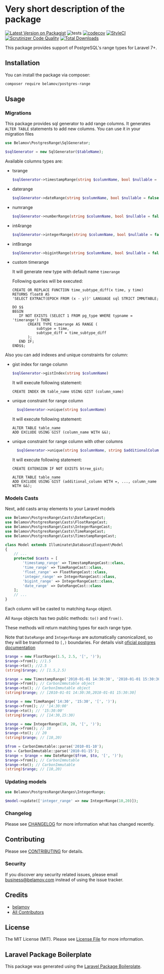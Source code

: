 # Very short description of the package

[![Latest Version on Packagist](https://img.shields.io/packagist/v/belamov/postgres-range.svg?style=flat-square)](https://packagist.org/packages/belamov/postgres-range)
![tests](https://github.com/belamov/postgres-range/workflows/tests/badge.svg)
[![codecov](https://codecov.io/gh/belamov/postgres-range/branch/master/graph/badge.svg)](https://codecov.io/gh/belamov/postgres-range)
[![StyleCI](https://github.styleci.io/repos/253326230/shield?branch=master)](https://github.styleci.io/repos/253326230)
[![Scrutinizer Code Quality](https://scrutinizer-ci.com/g/belamov/postgres-range/badges/quality-score.png?b=master)](https://scrutinizer-ci.com/g/belamov/postgres-range/?branch=master)
[![Total Downloads](https://img.shields.io/packagist/dt/belamov/postgres-range.svg?style=flat-square)](https://packagist.org/packages/belamov/postgres-range)

This package provides support of PostgreSQL's range types for Laravel 7+.

## Installation

You can install the package via composer:

```bash
composer require belamov/postgres-range
```

## Usage

### Migrations

This package provides sql generator to add range columns. It generates `ALTER TABLE` statements to add new columns.
You can use it in your migration files

```php
use Belamov\PostgresRange\SqlGenerator;

$sqlGenerator = new SqlGenerator($tableName);
```

Available columns types are:
 - tsrange
    ```php
    $sqlGenerator->timestampRange(string $columnName, bool $nullable = false, ?string $default = null)
    ```
 - daterange
    ```php
    $sqlGenerator->dateRange(string $columnName, bool $nullable = false, ?string $default = null)
    ```
 - numrange
    ```php
    $sqlGenerator->numberRange(string $columnName, bool $nullable = false, ?string $default = null)
    ```
 - int4range
    ```php
    $sqlGenerator->integerRange(string $columnName, bool $nullable = false, ?string $default = null)
    ```
 - int8range
    ```php
    $sqlGenerator->bigintRange(string $columnName, bool $nullable = false, ?string $default = null)
    ```
 - custom timerange
 
    It will generate new type with default name `timerange`
    
    Following queries will be executed:
    ```postgresql
    CREATE OR REPLACE FUNCTION time_subtype_diff(x time, y time) RETURNS float8 AS
    'SELECT EXTRACT(EPOCH FROM (x - y))' LANGUAGE sql STRICT IMMUTABLE;
   
   DO $$
   BEGIN
       IF NOT EXISTS (SELECT 1 FROM pg_type WHERE typname = 'timerange') THEN
           CREATE TYPE timerange AS RANGE (
               subtype = time,
               subtype_diff = time_subtype_diff
           );
       END IF;
   END$$;
    ``` 
   
Also you can add indexes and unique constraints for column:
  -  gist index for range column
      ```php
      $sqlGenerator->gistIndex(string $columnName)
        ```
     It will execute following statement:
     ```postgresql
     CREATE INDEX ON table_name USING GIST (column_name)
     ```
  - unique constraint for range column
      ```php
        $sqlGenerator->unique(string $columnName)
      ```
    It will execute following statement:
     ```postgresql
     ALTER TABLE table_name
     ADD EXCLUDE USING GIST (column_name WITH &&);
     ```
  - unique constraint for range column with other columns
      ```php
        $sqlGenerator->unique(string $columnName, string $additionalColumn, ...)
      ```
    It will execute following statement:
     ```postgresql
    CREATE EXTENSION IF NOT EXISTS btree_gist;
    
     ALTER TABLE table_name
     ADD EXCLUDE USING GIST (additional_column WITH =, ..., column_name WITH &&);
     ```

### Models Casts

Next, add casts array elements to your Laravel models

```php
use Belamov\PostgresRange\Casts\DateRangeCast;
use Belamov\PostgresRange\Casts\FloatRangeCast;
use Belamov\PostgresRange\Casts\IntegerRangeCast;
use Belamov\PostgresRange\Casts\TimeRangeCast;
use Belamov\PostgresRange\Casts\TimestampRangeCast;

class Model extends Illuminate\Database\Eloquent\Model
{
    // ...
    protected $casts = [
        'timestamp_range' => TimestampRangeCast::class,
        'time_range' => TimeRangeCast::class,
        'float_range' => FloatRangeCast::class,
        'integer_range' => IntegerRangeCast::class,
        'bigint_range' => IntegerRangeCast::class,
        'date_range' => DateRangeCast::class
    ];
    // ...
}
```

Each column will be casted to matching `Range` object. 

All `Range` objects has two public methods: `to()` and `from()`. 

These methods will return matching types for each range type.

Note that `DateRange` and `IntegerRange` are automatically canonicalized, so they will be transformed to `[,)` boundaries. For details visit [oficial postgres documentation](https://www.postgresql.org/docs/9.3/rangetypes.html)

```php
$range = new FloatRange(1.5, 2.5, '[', ')');
$range->from(); //1.5
$range->to(); //2.5
(string)$range; // [1.5,2.5)

$range = new TimestampRange('2010-01-01 14:30:30', '2010-01-01 15:30:30', '[', ')');
$range->from(); // CarbonImmutable object
$range->to(); // CarbonImmutable object
(string)$range; // [2010-01-01 14:30:30,2010-01-01 15:30:30]

$range = new TimeRange('14:30', '15:30', '[', ')');
$range->from(); // '14:30:00'
$range->to(); // '15:30:00'
(string)$range; // [14:30,15:30)

$range = new IntegerRange(10, 20, '[', ')');
$range->from(); // 10
$range->to(); // 20
(string)$range; // [10,20)

$from = CarbonImmutable::parse('2010-01-10');
$to = CarbonImmutable::parse('2010-01-15');
$range = $range = new DateRange($from, $to, '[', ')');
$range->from(); // CarbonImmutable
$range->to(); // CarbonImmutable
(string)$range; // [10,20)
```
### Updating models
```php
use Belamov\PostgresRange\Ranges\IntegerRange;

$model->update(['integer_range' => new IntegerRange(10,20)]);
```
### Changelog

Please see [CHANGELOG](CHANGELOG.md) for more information what has changed recently.

## Contributing

Please see [CONTRIBUTING](CONTRIBUTING.md) for details.

### Security

If you discover any security related issues, please email business@belamov.com instead of using the issue tracker.

## Credits

- [belamov](https://github.com/belamov)
- [All Contributors](../../contributors)

## License

The MIT License (MIT). Please see [License File](LICENSE.md) for more information.

## Laravel Package Boilerplate

This package was generated using the [Laravel Package Boilerplate](https://laravelpackageboilerplate.com).